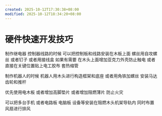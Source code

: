 ```yaml
---
created: 2025-10-12T17:30:38+08:00
modified: 2025-10-12T18:34:20+08:00
---
```


# 硬件快速开发技巧

制作继电器 控制器线路的时候 可以把控制板和线路安装在木板上面 螺丝用自攻螺丝 或者钉子 或者用接线盒 如果有需要 在木头上面增加亚克力外壳防止触电 或者直接在关键位置贴上电工胶布 套热缩管

制作机器人的时候 机器人用木头进行构造框架和底座 或者用角铁加螺丝 安装马达 齿轮和推杆

优先使用电木板 或者增加高脚垫片 或者增加阻燃薄片 防止火灾

可以把多台手机 或者电路板 电脑板 设备等安装在阻燃木头机架导轨内 同时布置风扇进行排风

